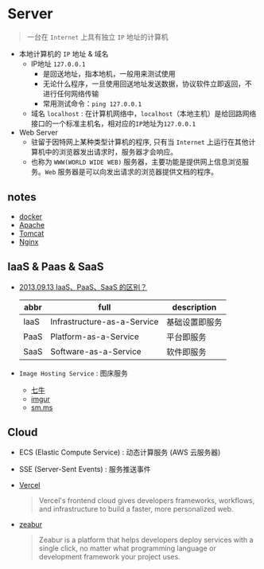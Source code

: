 # Server
> 一台在 `Internet` 上具有独立 `IP` 地址的计算机

- 本地计算机的 `IP` 地址 & 域名
    * IP地址 `127.0.0.1`
        - 是回送地址，指本地机，一般用来测试使用
        - 无论什么程序，一旦使用回送地址发送数据，协议软件立即返回，不进行任何网络传输
        - 常用测试命令：`ping 127.0.0.1`
    * 域名 `localhost` : 在计算机网络中，`localhost`（本地主机）是给回路网络接口的一个标准主机名，相对应的`IP`地址为`127.0.0.1`
- Web Server
    * 驻留于因特网上某种类型计算机的程序, 只有当 `Internet` 上运行在其他计算机中的浏览器发出请求时，服务器才会响应。
    * 也称为 `WWW(WORLD WIDE WEB)` 服务器，主要功能是提供网上信息浏览服务。`Web` 服务器是可以向发出请求的浏览器提供文档的程序。

## notes

- [docker](docker/README.md)
- [Apache](notes/Apache.md)
- [Tomcat](notes/Tomcat.md)
- [Nginx](notes/Nginx.md)

## IaaS & Paas & SaaS

- [2013.09.13 IaaS、PaaS、SaaS 的区别？](https://www.zhihu.com/question/21641778)

  | abbr | full | description
  | -- | -- | -- 
  | IaaS  | Infrastructure-as-a-Service   | 基础设置即服务
  | PaaS  | Platform-as-a-Service         | 平台即服务
  | SaaS  | Software-as-a-Service         | 软件即服务

- `Image Hosting Service` : 图床服务
    * [七牛](https://www.qiniu.com/)
    * [imgur](https://imgur.com/)
    * [sm.ms](https://sm.ms/)

## Cloud

- ECS (Elastic Compute Service) : 动态计算服务 (AWS 云服务器)
- SSE (Server-Sent Events) : 服务推送事件 

- [Vercel](https://vercel.com/)
    > Vercel's frontend cloud gives developers frameworks, workflows, and infrastructure to build a faster, more personalized web.
- [zeabur](https://zeabur.com/)
    > Zeabur is a platform that helps developers deploy services with a single click, no matter what programming language or development framework your project uses.
